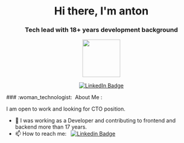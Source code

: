 <div id="header" align="center">
  <h1>Hi there, I'm anton</h1>
  <h3>Tech lead with 18+ years development background</h3>
<p align="center"><img src="https://media.giphy.com/media/M9gbBd9nbDrOTu1Mqx/giphy.gif" width="100"/></p>
<p align="center">
<a href="https://www.linkedin.com/in/anton-dodonov"><img src="https://img.shields.io/badge/LinkedIn-blue?style=for-the-badge&logo=linkedin&logoColor=white" alt="LinkedIn Badge"></a>
</p>
</div>
### :woman_technologist: &nbsp;About Me :

I am open to work and looking for CTO position.

- 🔭 I was working as a Developer and contributing to frontend and backend more than 17 years.
- 📫 How to reach me: &nbsp; [![Linkedin Badge](https://img.shields.io/badge/-anton--dodonov-blue?style=flat&logo=Linkedin&logoColor=white)](https://www.linkedin.com/in/anton-dodonov)
